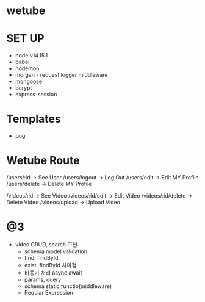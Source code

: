 # wetube

# SET UP
* node v14.15.1
* babel
* nodemon
* morgan - request logger middleware
* mongoose
* bcrypt
* express-session
# Templates
* pug

# Wetube Route
/users/:id -> See User
/users/logout -> Log Out
/users/edit -> Edit MY Profile
/users/delete -> Delete MY Profile

/videos/:id -> See Video
/videos/:id/edit -> Edit Video
/videos/:id/delete -> Delete Video
/videos/upload -> Upload Video

# @3
* video CRUD, search 구현
    * schema model validation
    * find, findById
    * exist, findById 차이점
    * 비동기 처리 async await
    * params, query
    * schema static functio(middleware)
    * Reqular Expression
